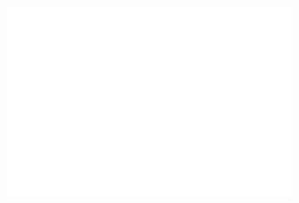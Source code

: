 <p align="center">
  <img src="https://github.com/svg-erikjmartinez/svg-erikjmartinez/blob/c3fa9f9889cd1babca19da11baf383bdd147a1a6/intro.svg" alt="Banner">
</p>
